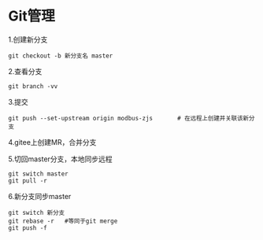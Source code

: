 # Git管理

1.创建新分支

```shell
git checkout -b 新分支名 master
```



2.查看分支

```shell
git branch -vv
```



3.提交

```shell
git push --set-upstream origin modbus-zjs		# 在远程上创建并关联该新分支
```



4.gitee上创建MR，合并分支



5.切回master分支，本地同步远程

```shell
git switch master
git pull -r
```



6.新分支同步master

```shell
git switch 新分支
git rebase -r   #等同于git merge
git push -f
```

